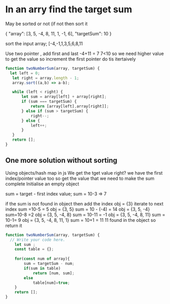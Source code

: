 
# In an arry find the target sum
May be sorted or not (if not then sort it

{
  "array": [3, 5, -4, 8, 11, 1, -1, 6],
  "targetSum": 10
}


sort the input array;
[-4,-1,1,3,5,6,8,11

Use two pointer , add first and last 
-4+11 = 7
7<10
so we need higher value to get the value
so increment the first pointer
 do tis itertaively
 
 ```javascript
 function twoNumberSum(array, targetSum) {
   let left = 0;
    let right = array.length - 1;
	array.sort((a,b) => a-b);

    while (left < right) {
        let sum = array[left] + array[right];
        if (sum === targetSum) {
            return [array[left],array[right]];
        } else if (sum > targetSum) {
            right--;
        } else {
            left++;
        }
    }
	return [];
}
```
## One more solution without sorting 
Using objects/hash map in js
We get the tget value right?
we have the first index/pointer value  too
so get the value that we need to make the sum complete
Initialise an empty object


sum = target - first index value;
sum = 10-3 => 7

if the sum is not found in object then add the index 
obj = {3}
iterate to next index
sum =10-5 = 5
obj = {3, 5}
sum = 10 - (-4) = 14
obj = {3, 5, -4}
sum=10-8 =2
obj = {3, 5, -4, 8}
sum = 10-11 = -1
obj = {3, 5, -4, 8, 11}
sum = 10-1= 9
obj = {3, 5, -4, 8, 11, 1}
sum = 10+1 = 11
11 found in the object so return it



```javascript
function twoNumberSum(array, targetSum) {
  // Write your code here.
	let sum ;
	const table = {};
	
	for(const num of array){
		sum = targetSum - num;
		if(sum in table)
			return [num, sum];
		else
			table[num]=true;	
	}
	return [];
}
```


